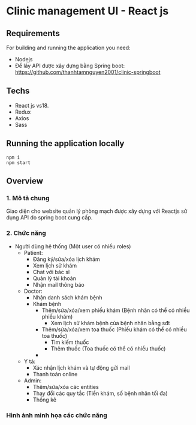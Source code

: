 ﻿# Clinic management UI - React js

## Requirements

For building and running the application you need:

-   Nodejs
-   Để lấy API được xây dựng bằng Spring boot: https://github.com/thanhtamnguyen2001/clinic-springboot

## Techs

-   React js vs18.
-   Redux
-   Axios
-   Sass

## Running the application locally

```shell
npm i
npm start
```

## Overview

### 1. Mô tả chung

Giao diện cho website quản lý phòng mạch được xây dựng với Reactjs sử dụng API do spring boot cung cấp.

### 2. Chức năng

-   Người dùng hệ thống (Một user có nhiều roles)
    -   Patient:
        -   Đăng ký/sửa/xóa lịch khám
        -   Xem lịch sử khám
        -   Chat với bác sĩ
        -   Quản lý tài khoản
        -   Nhận mail thông báo
    -   Doctor:
        -   Nhận danh sách khám bệnh
        -   Khám bệnh
            -   Thêm/sửa/xóa/xem phiếu khám (Bệnh nhân có thể có nhiều phiếu khám)
                -   Xem lịch sử khám bệnh của bệnh nhân bằng sđt
            -   Thêm/sửa/xóa/xem toa thuốc (Phiếu khám có thể có nhiều toa thuốc)
                -   Tìm kiếm thuốc
                -   Thêm thuốc (Toa thuốc có thể có nhiều thuốc)
            -
    -   Y tá:
        -   Xác nhận lịch khám và tự động gửi mail
        -   Thanh toán online
    -   Admin:
        -   Thêm/sửa/xóa các entities
        -   Thay đổi các quy tắc (Tiền khám, số bệnh nhân tối đa)
        -   Thống kê

### Hình ảnh minh họa các chức năng
